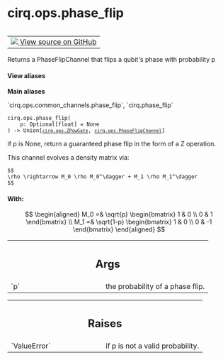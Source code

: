 <div itemscope itemtype="http://developers.google.com/ReferenceObject">
<meta itemprop="name" content="cirq.ops.phase_flip" />
<meta itemprop="path" content="Stable" />
</div>

# cirq.ops.phase_flip

<!-- Insert buttons and diff -->

<table class="tfo-notebook-buttons tfo-api" align="left">

<td>
  <a target="_blank" href="https://github.com/quantumlib/cirq/tree/master/cirq/ops/common_channels.py">
    <img src="https://www.tensorflow.org/images/GitHub-Mark-32px.png" />
    View source on GitHub
  </a>
</td>
</table>



Returns a PhaseFlipChannel that flips a qubit's phase with probability p

<section class="expandable">
  <h4 class="showalways">View aliases</h4>
  <p>
<b>Main aliases</b>
<p>`cirq.ops.common_channels.phase_flip`, `cirq.phase_flip`</p>
</p>
</section>

<pre class="devsite-click-to-copy prettyprint lang-py tfo-signature-link">
<code>cirq.ops.phase_flip(
    p: Optional[float] = None
) -> Union[<a href="../../cirq/ops/ZPowGate.md"><code>cirq.ops.ZPowGate</code></a>, <a href="../../cirq/ops/PhaseFlipChannel.md"><code>cirq.ops.PhaseFlipChannel</code></a>]
</code></pre>



<!-- Placeholder for "Used in" -->
if p is None, return a guaranteed phase flip in the form of a Z operation.

This channel evolves a density matrix via:

    $$
    \rho \rightarrow M_0 \rho M_0^\dagger + M_1 \rho M_1^\dagger
    $$

#### With:


$$
\begin{aligned}
M_0 =& \sqrt{p} \begin{bmatrix}
                    1 & 0  \\
                    0 & 1
               \end{bmatrix}
\\
M_1 =& \sqrt{1-p} \begin{bmatrix}
                    1 & 0 \\
                    0 & -1
                 \end{bmatrix}
\end{aligned}
$$



<!-- Tabular view -->
 <table class="responsive fixed orange">
<colgroup><col width="214px"><col></colgroup>
<tr><th colspan="2"><h2 class="add-link">Args</h2></th></tr>

<tr>
<td>
`p`
</td>
<td>
the probability of a phase flip.
</td>
</tr>
</table>



<!-- Tabular view -->
 <table class="responsive fixed orange">
<colgroup><col width="214px"><col></colgroup>
<tr><th colspan="2"><h2 class="add-link">Raises</h2></th></tr>

<tr>
<td>
`ValueError`
</td>
<td>
if p is not a valid probability.
</td>
</tr>
</table>


